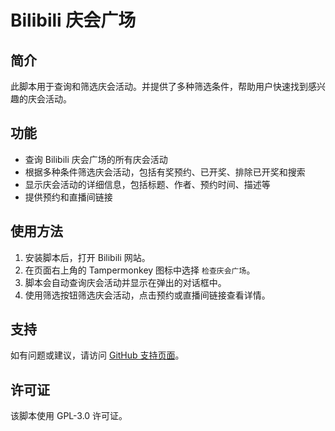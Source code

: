 
# Bilibili 庆会广场

## 简介
此脚本用于查询和筛选庆会活动。并提供了多种筛选条件，帮助用户快速找到感兴趣的庆会活动。

## 功能
- 查询 Bilibili 庆会广场的所有庆会活动
- 根据多种条件筛选庆会活动，包括有奖预约、已开奖、排除已开奖和搜索
- 显示庆会活动的详细信息，包括标题、作者、预约时间、描述等
- 提供预约和直播间链接

## 使用方法
1. 安装脚本后，打开 Bilibili 网站。
2. 在页面右上角的 Tampermonkey 图标中选择 `检查庆会广场`。
3. 脚本会自动查询庆会活动并显示在弹出的对话框中。
4. 使用筛选按钮筛选庆会活动，点击预约或直播间链接查看详情。

## 支持
如有问题或建议，请访问 [GitHub 支持页面](https://github.com/cyb233/script)。

## 许可证
该脚本使用 GPL-3.0 许可证。
